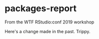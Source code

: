 # packages-report
From the WTF RStudio:conf 2019 workshop

Here's a change made in the past. Trippy.